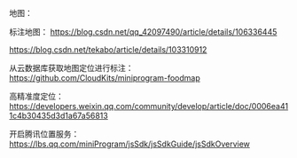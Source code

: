 地图：

标注地图：
https://blog.csdn.net/qq_42097490/article/details/106336445

https://blog.csdn.net/tekabo/article/details/103310912

从云数据库获取地图定位进行标注：
https://github.com/CloudKits/miniprogram-foodmap

高精准度定位：
https://developers.weixin.qq.com/community/develop/article/doc/0006ea411c4b30435d3d1a67a56813

开启腾讯位置服务：
https://lbs.qq.com/miniProgram/jsSdk/jsSdkGuide/jsSdkOverview